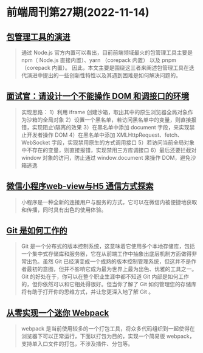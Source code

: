 # 前端周刊第27期(2022-11-14)

## [包管理工具的演进](https://mp.weixin.qq.com/s/beP1bxgbTT1Z91KS3svDvw)
> 通过 Node.js 官方内置可以看出，目前前端领域最火的包管理工具主要是 npm（ Node.js 直接内置）、yarn （corepack 内置） 以及 pnpm （corepack 内置）。
> 因此，本文主要是围绕这三者来阐述包管理工具在迭代演进中提出的一些创新性特性以及其遇到困难是如何解决问题的。


## [面试官：请设计一个不能操作 DOM 和调接口的环境](https://mp.weixin.qq.com/s/rIQgoRmJTjK3fML2HL8IBA)
> 实现思路：
> 1）利用 iframe 创建沙箱，取出其中的原生浏览器全局对象作为沙箱的全局对象
> 2）设置一个黑名单，若访问黑名单中的变量，则直接报错，实现阻止\隔离的效果
> 3）在黑名单中添加 document 字段，来实现禁止开发者操作 DOM
> 4）在黑名单中添加 XMLHttpRequest、fetch、WebSocket 字段，实现禁用原生的方式调用接口
> 5）若访问当前全局对象中不存在的变量，则直接报错，实现禁用三方库调接口
> 6）最后还要拦截对 window 对象的访问，防止通过 window.document 来操作 DOM，避免沙箱逃逸


## [微信小程序web-view与H5 通信方式探索](https://mp.weixin.qq.com/s/qYrDTuEag_AKp44B43lqAw)
> 小程序是一种全新的连接用户与服务的方式，它可以在微信内被便捷地获取和传播，同时具有出色的使用体验。


## [Git 是如何工作的](https://mp.weixin.qq.com/s/DBnbDjY_oXuM-X6m2K5oeQ)
> Git 是一个分布式的版本控制系统，这意味着它使用多个本地存储库，包括一个集中式存储库和服务器，它在从前端工作中抽象出底层机制方面做得非常出色。虽然 Git 已经演变成一个成熟的版本控制管理系统，但这并不是作者最初的意图，但并不影响它成为最为世界上最为出色、优雅的工具之一。Git 的好处在于，你可以在整个职业生涯中都不知道 Git 内部是如何工作的，但你依然可以和它相处得很好。但当你了解了 Git 如何管理您的存储库将有助于打开你的思维方式，并让您更深入地了解 Git 。


## [从零实现一个迷你 Webpack](https://mp.weixin.qq.com/s/H-7HPWKwx3QB1XmyzMBcoQ)
> webpack 是当前使用较多的一个打包工具，将众多代码组织到一起使得在浏览器下可以正常运行，下面以打包为目的，实现一个简易版 webpack，支持单入口文件的打包，不涉及插件、分包等。

